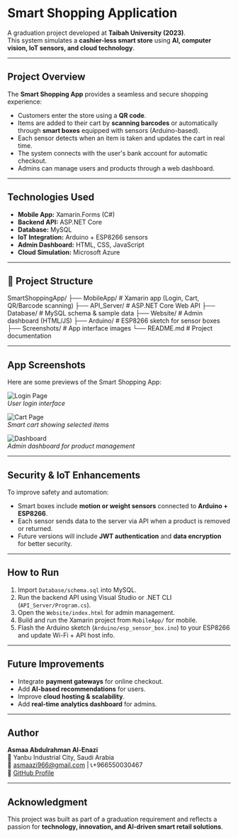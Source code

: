  #  Smart Shopping Application  

A graduation project developed at **Taibah University (2023)**.  
This system simulates a **cashier-less smart store** using **AI, computer vision, IoT sensors, and cloud technology**.

---

##  Project Overview  
The **Smart Shopping App** provides a seamless and secure shopping experience:  
- Customers enter the store using a **QR code**.  
- Items are added to their cart by **scanning barcodes** or automatically through **smart boxes** equipped with sensors (Arduino-based).  
- Each sensor detects when an item is taken and updates the cart in real time.  
- The system connects with the user's bank account for automatic checkout.  
- Admins can manage users and products through a web dashboard.  

---

##  Technologies Used  
- **Mobile App:** Xamarin.Forms (C#)  
- **Backend API:** ASP.NET Core  
- **Database:** MySQL  
- **IoT Integration:** Arduino + ESP8266 sensors  
- **Admin Dashboard:** HTML, CSS, JavaScript  
- **Cloud Simulation:** Microsoft Azure  

---

## 📂 Project Structure  
SmartShoppingApp/
├── MobileApp/       # Xamarin app (Login, Cart, QR/Barcode scanning)
├── API_Server/      # ASP.NET Core Web API
├── Database/        # MySQL schema & sample data
├── Website/         # Admin dashboard (HTML/JS)
├── Arduino/         # ESP8266 sketch for sensor boxes
├── Screenshots/     # App interface images
└── README.md        # Project documentation

---

##  App Screenshots  
Here are some previews of the Smart Shopping App:  

![Login Page](Screenshots/login_page.png)  
*User login interface*  

![Cart Page](Screenshots/cart_page.png)  
*Smart cart showing selected items*  

![Dashboard](Screenshots/dashboard.png)  
*Admin dashboard for product management*  

---

##  Security & IoT Enhancements  
To improve safety and automation:  
- Smart boxes include **motion or weight sensors** connected to **Arduino + ESP8266**.  
- Each sensor sends data to the server via API when a product is removed or returned.  
- Future versions will include **JWT authentication** and **data encryption** for better security.  

---

##  How to Run  
1. Import `Database/schema.sql` into MySQL.  
2. Run the backend API using Visual Studio or .NET CLI (`API_Server/Program.cs`).  
3. Open the `Website/index.html` for admin management.  
4. Build and run the Xamarin project from `MobileApp/` for mobile.  
5. Flash the Arduino sketch (`Arduino/esp_sensor_box.ino`) to your ESP8266 and update Wi-Fi + API host info.  

---

##  Future Improvements  
- Integrate **payment gateways** for online checkout.  
- Add **AI-based recommendations** for users.  
- Improve **cloud hosting & scalability**.  
- Add **real-time analytics dashboard** for admins.  

---

##  Author  
**Asmaa Abdulrahman Al-Enazi**  
📍 Yanbu Industrial City, Saudi Arabia  
📧 asmaazi966@gmail.com | 📞+966550030467  
🔗 [GitHub Profile](https://github.com/asmaaalenazy966)

---

##  Acknowledgment  
This project was built as part of a graduation requirement and reflects a passion for **technology, innovation, and AI-driven smart retail solutions**.
